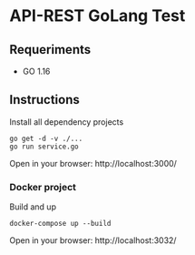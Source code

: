# API-REST GoLang Test

## Requeriments

- GO 1.16

## Instructions

Install all dependency projects

    go get -d -v ./...
    go run service.go

Open in your browser: http://localhost:3000/

### Docker project

Build and up

    docker-compose up --build

Open in your browser: http://localhost:3032/
